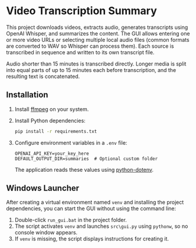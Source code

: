 # Video Transcription Summary

This project downloads videos, extracts audio, generates transcripts using OpenAI Whisper, and summarizes the content. The GUI allows entering one or more video URLs or selecting multiple local audio files (common formats are converted to WAV so Whisper can process them). Each source is transcribed in sequence and written to its own transcript file.

Audio shorter than 15 minutes is transcribed directly. Longer media is split into equal parts of up to 15 minutes each before transcription, and the resulting text is concatenated.

## Installation

1. Install [ffmpeg](https://ffmpeg.org/) on your system.
2. Install Python dependencies:
   ```bash
   pip install -r requirements.txt
   ```

3. Configure environment variables in a `.env` file:
   ```env
   OPENAI_API_KEY=your_key_here
   DEFAULT_OUTPUT_DIR=summaries  # Optional custom folder
   ```
   The application reads these values using [python-dotenv](https://github.com/theskumar/python-dotenv).


## Windows Launcher

After creating a virtual environment named `venv` and installing the project dependencies, you can start the GUI without using the command line:

1. Double-click `run_gui.bat` in the project folder.
2. The script activates `venv` and launches `src\gui.py` using `pythonw`, so no console window appears.
3. If `venv` is missing, the script displays instructions for creating it.


